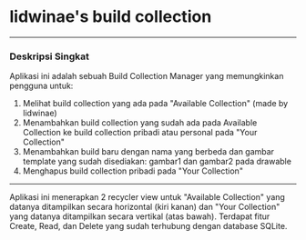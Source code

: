 # lidwinae's build collection

***

### Deskripsi Singkat
Aplikasi ini adalah sebuah Build Collection Manager yang memungkinkan pengguna untuk:
1. Melihat build collection yang ada pada "Available Collection" (made by lidwinae)
2. Menambahkan build collection yang sudah ada pada Available Collection ke build collection pribadi atau personal pada "Your Collection"
3. Menambahkan build baru dengan nama yang berbeda dan gambar template yang sudah disediakan: gambar1 dan gambar2 pada drawable
4. Menghapus build collection pribadi pada "Your Collection"

***

Aplikasi ini menerapkan 2 recycler view untuk "Available Collection" yang datanya ditampilkan secara horizontal (kiri kanan) dan "Your Collection" yang datanya ditampilkan secara vertikal (atas bawah). Terdapat fitur Create, Read, dan Delete yang sudah terhubung dengan database SQLite.

